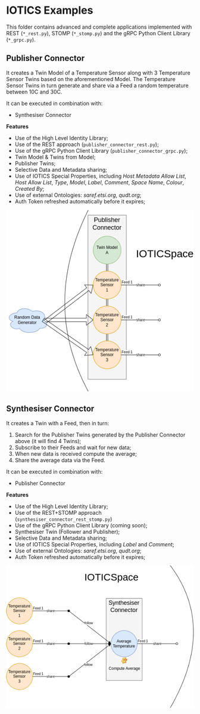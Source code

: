 # IOTICS Examples

This folder contains advanced and complete applications implemented with REST (`*_rest.py`), STOMP (`*_stomp.py`) and the gRPC Python Client Library (`*_grpc.py`).

## Publisher Connector

It creates a Twin Model of a Temperature Sensor along with 3 Temperature Sensor Twins based on the aforementioned Model. The Temperature Sensor Twins in turn generate and share via a Feed a random temperature between 10C and 30C.

It can be executed in combination with:

-   Synthesiser Connector

__Features__

-   Use of the High Level Identity Library;
-   Use of the REST approach (`publisher_connector_rest.py`);
-   Use of the gRPC Python Client Library (`publisher_connector_grpc.py`);
-   Twin Model & Twins from Model;
-   Publisher Twins;
-   Selective Data and Metadata sharing;
-   Use of IOTICS Special Properties, including *Host Metadata Allow List*, *Host Allow List*, *Type*, *Model*, *Label*, *Comment*, *Space Name*, *Colour*, *Created By*;
-   Use of external Ontologies: *saref.etsi.org*, *qudt.org*;
-   Auth Token refreshed automatically before it expires;

![Publisher Connector](./img/publisher_connector.png)

## Synthesiser Connector

It creates a Twin with a Feed, then in turn:
1. Search for the Publisher Twins generated by the Publisher Connector above (it will find 4 Twins);
2. Subscribe to their Feeds and wait for new data;
3. When new data is received compute the average;
4. Share the average data via the Feed.

It can be executed in combination with:

-   Publisher Connector

__Features__

-   Use of the High Level Identity Library;
-   Use of the REST+STOMP approach (`synthesiser_connector_rest_stomp.py`)
-   Use of the gRPC Python Client Library (coming soon);
-   Synthesiser Twin (Follower and Publisher);
-   Selective Data and Metadata sharing;
-   Use of IOTICS Special Properties, including *Label* and *Comment*;
-   Use of external Ontologies: *saref.etsi.org*, *qudt.org*;
-   Auth Token refreshed automatically before it expires;

![Publisher Connector](./img/synthesiser_connector.png)
